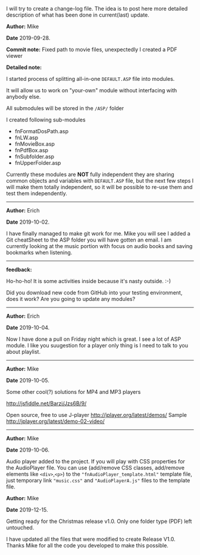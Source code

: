 I will try to create a change-log file.
The idea is to post here more detailed description of what has been done in current(last) update.

**Author:** Mike

**Date** 2019-09-28.

**Commit note:** Fixed path to movie files, unexpectedly I created a PDF viewer

**Detailed note:**

I started process of splitting all-in-one ```DEFAULT.ASP``` file into modules.


It will allow us to work on "your-own" module without interfacing with anybody else.

All submodules will be stored in the ```/ASP/``` folder

I created following sub-modules

- fnFormatDosPath.asp 
- fnLW.asp 
- fnMovieBox.asp 
- fnPdfBox.asp 
- fnSubfolder.asp 
- fnUpperFolder.asp

Currently these modules are **NOT** fully independent they are sharing common objects and variables with ```DEFAULT.ASP``` file, but the next few steps I will make them totally independent, so it will be possible to re-use them and test them independently.

------------
**Author:** Erich

**Date** 2019-10-02.

I have finally managed to make git work for me. Mike you will see I added a Git cheatSheet to the ASP folder you will have gotten an email.
I am currently looking at the music portion with focus on audio books and saving bookmarks when listening.

------------

**feedback:** 

Ho-ho-ho! It is some activities inside because it's nasty outside. :-)

Did you download new code from GitHub into your testing environment, does it work?
Are you going to update any modules?

------------

**Author:** Erich

**Date** 2019-10-04.

Now I have done a pull on Friday night which is great. I see a lot of ASP module. I like you suugestion for a player only thing is I need to talk to you
about playlist.

------------

**Author:** Mike

**Date** 2019-10-05.

Some other cool(?) solutions for MP4 and MP3 players

http://jsfiddle.net/Barzi/Jzs6B/9/

Open source, free to use J-player
http://jplayer.org/latest/demos/ Sample 
http://jplayer.org/latest/demo-02-video/

------------

**Author:** Mike

**Date** 2019-10-06.

Audio player added to the project. If you will play with CSS properties for the AudioPlayer file.
You can use (add/remove CSS classes, add/remove elements  like ```<div>```,```<p>```) to the ```"fnAudioPlayer_template.html"```
template file, just temporary link ```"music.css"``` and ```"AudioPlayerA.js"``` files to the template file.

**Author:** Mike

**Date** 2019-12-15.

Getting ready for the Christmas release v1.0.
Only one folder type (PDF) left untouched.

I have updated all the files that were modified to create Release V1.0. Thanks Mike for all the code you developed to  make this possible.

